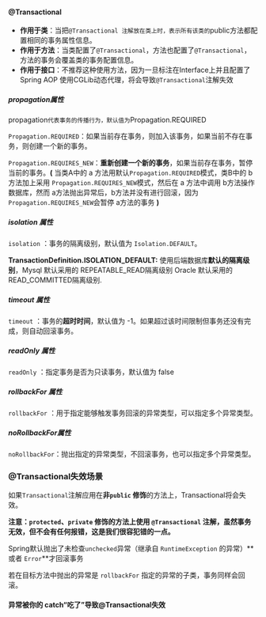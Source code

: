 #### @Transactional

- **作用于类**：当把`@Transactional 注解放在类上时，表示所有该类的`public方法都配置相同的事务属性信息。
- **作用于方法**：当类配置了`@Transactional`，方法也配置了`@Transactional`，方法的事务会覆盖类的事务配置信息。
- **作用于接口**：不推荐这种使用方法，因为一旦标注在Interface上并且配置了Spring AOP 使用CGLib动态代理，将会导致`@Transactional`注解失效



##### propagation属性

propagation` 代表事务的传播行为，默认值为 `Propagation.REQUIRED

`Propagation.REQUIRED`：如果当前存在事务，则加入该事务，如果当前不存在事务，则创建一个新的事务。

`Propagation.REQUIRES_NEW`：**重新创建一个新的事务**，如果当前存在事务，暂停当前的事务。**(** 当类A中的 a 方法用默认`Propagation.REQUIRED`模式，类B中的 b方法加上采用 `Propagation.REQUIRES_NEW`模式，然后在 a 方法中调用 b方法操作数据库，然而 a方法抛出异常后，b方法并没有进行回滚，因为`Propagation.REQUIRES_NEW`会暂停 a方法的事务 **)**



##### isolation 属性

`isolation` ：事务的隔离级别，默认值为 `Isolation.DEFAULT`。

**TransactionDefinition.ISOLATION_DEFAULT:** 使用后端数据库**默认的隔离级别**，Mysql 默认采用的 REPEATABLE_READ隔离级别 Oracle 默认采用的 READ_COMMITTED隔离级别.

##### timeout 属性

`timeout` ：事务的**超时时间**，默认值为 -1。如果超过该时间限制但事务还没有完成，则自动回滚事务。

##### readOnly 属性

`readOnly` ：指定事务是否为只读事务，默认值为 false

##### rollbackFor 属性

`rollbackFor` ：用于指定能够触发事务回滚的异常类型，可以指定多个异常类型。

##### **noRollbackFor**属性

`noRollbackFor`：抛出指定的异常类型，不回滚事务，也可以指定多个异常类型。



### @Transactional失效场景

如果`Transactional`注解应用在**非`public` 修饰**的方法上，Transactional将会失效。

**注意：`protected`、`private` 修饰的方法上使用 `@Transactional` 注解，虽然事务无效，但不会有任何报错，这是我们很容犯错的一点。**



Spring默认抛出了未检查`unchecked`异常（继承自 `RuntimeException` 的异常）**或者 `Error`**才回滚事务



若在目标方法中抛出的异常是 `rollbackFor` 指定的异常的子类，事务同样会回滚。



#### 异常被你的 catch“吃了”导致@Transactional失效











